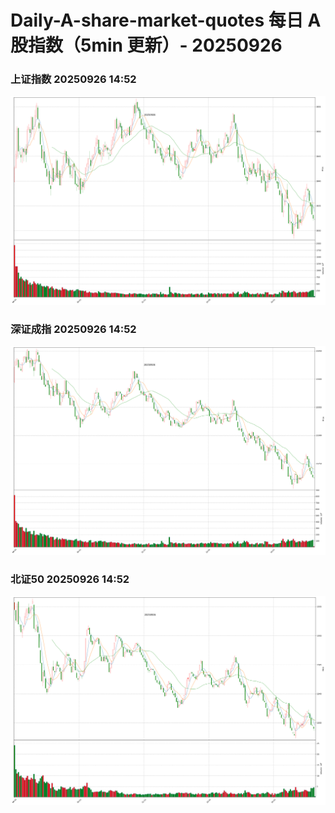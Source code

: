 
# Daily-A-share-market-quotes 每日 A 股指数（5min 更新）- 20250926

### 上证指数 20250926 14:52
![](./fig/2025/9/20250926-sh000001.png)

### 深证成指 20250926 14:52
![](./fig/2025/9/20250926-sz399001.png)

### 北证50 20250926 14:52
![](./fig/2025/9/20250926-bj899050.png)
